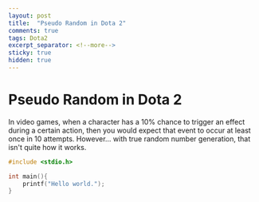 ```yaml
---
layout: post
title:  "Pseudo Random in Dota 2"
comments: true
tags: Dota2
excerpt_separator: <!--more-->
sticky: true
hidden: true
---
```


# Pseudo Random in Dota 2

In video games, when a character has a 10% chance to trigger an effect during a certain action, then you would expect that
event to occur at least once in 10 attempts. However... <!--more-->with true random number generation, that isn't quite how it works.

```c
#include <stdio.h>

int main(){
    printf("Hello world.");
}
```